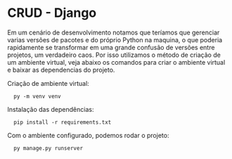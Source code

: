 # CRUD - Django

Em um cenário de desenvolvimento notamos que teríamos que gerenciar varias versões de pacotes e do próprio Python na maquina, o que poderia rapidamente se transformar em uma grande confusão de versões entre projetos, um verdadeiro caos. Por isso utilizamos o método de criação de um ambiente virtual, veja abaixo os comandos para criar o ambiente virtual e baixar as dependencias do projeto.

Criação de ambiente virtual:

      py -m venv venv
      
Instalação das dependências:

      pip install -r requirements.txt
      
Com o ambiente configurado, podemos rodar o projeto:

      py manage.py runserver
